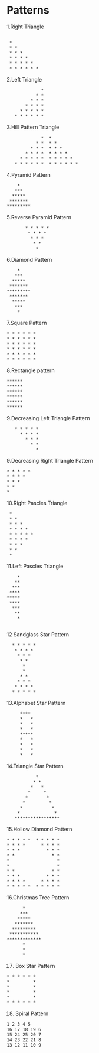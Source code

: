 # Patterns

1.Right Triangle
```

 *
 * *
 * * *
 * * * *
 * * * * *
 * * * * * *

```
2.Left Triangle
```
             * 
           * * 
         * * * 
       * * * * 
     * * * * * 
   * * * * * * 
```
3.Hill Pattern Triangle
```
             *  *
           * *  * *
         * * *  * * *
       * * * *  * * * *
     * * * * *  * * * * *
   * * * * * *  * * * * * *
```
4.Pyramid Pattern
```
    *
   ***
  *****
 *******
*********
```
5.Reverse Pyramid Pattern
```
       * * * * * 
        * * * * 
         * * * 
          * * 
           * 
```
6.Diamond Pattern
```
    *
   ***
  *****
 *******
*********
 *******
  *****
   ***
    *
```
7.Square Pattern
```
* * * * * * 
* * * * * * 
* * * * * * 
* * * * * * 
* * * * * * 
* * * * * * 
```
8.Rectangle pattern
```
******
******
******
******
******
******
```
9.Decreasing Left Triangle Pattern
```
   * * * * *
     * * * *
       * * *
         * *
           *
```
9.Decreasing Right Triangle Pattern
```
* * * * * 
* * * * 
* * * 
* * 
*
```
10.Right Pascles Triangle
```
 *
 * *
 * * *
 * * * *
 * * * * *
 * * * *
 * * *
 * *
 *

```
11.Left Pascles Triangle
```
    *
   **
  ***
 ****
*****
 ****
  ***
   **
    *
     
```
12 Sandglass Star Pattern
```
  * * * * *
   * * * *
    * * *
     * *
      *
      *
     * *
    * * *
   * * * *
  * * * * *
```
13.Alphabet Star Pattern
```
     ****
     *   *
     *   *
     *   *
     *****
     *   *
     *   *
     *   *
     *   *
```
14.Triangle Star Pattern 
```
           *
          * *
         *   *
        *     *
       *       *
      *         *
     *           *
    *             *
   *****************
```

15.Hollow Diamond Pattern
```
* * * * *  * * * * *
* * * *      * * * *
* * *          * * *
* *              * *
*                  *
*                  *
* *              * *
* * *          * * *
* * * *      * * * *
* * * * *  * * * * *

```
16.Christmas Tree Pattern
```
      *
     ***
    *****
   *******
  *********
 ***********
*************
      *
      *
      *
```
17. Box Star Pattern 
```
* * * * * * 
*         * 
*         * 
*         * 
*         * 
* * * * * * 
```
18. Spiral Pattern
```
1 2 3 4 5 
16 17 18 19 6 
15 24 25 20 7 
14 23 22 21 8 
13 12 11 10 9
```
